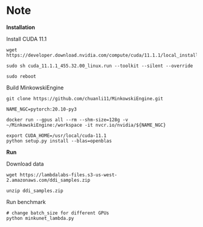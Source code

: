 Note
===



__Installation__

Install CUDA 11.1

```
wget https://developer.download.nvidia.com/compute/cuda/11.1.1/local_installers/cuda_11.1.1_455.32.00_linux.run

sudo sh cuda_11.1.1_455.32.00_linux.run --toolkit --silent --override

sudo reboot
```


Build MinkowskiEngine
```
git clone https://github.com/chuanli11/MinkowskiEngine.git

NAME_NGC=pytorch:20.10-py3

docker run --gpus all --rm --shm-size=128g -v ~/MinkowskiEngine:/workspace -it nvcr.io/nvidia/${NAME_NGC}

export CUDA_HOME=/usr/local/cuda-11.1
python setup.py install --blas=openblas
```


__Run__ 

Download data

```
wget https://lambdalabs-files.s3-us-west-2.amazonaws.com/ddi_samples.zip

unzip ddi_samples.zip
```

Run benchmark

```
# change batch_size for different GPUs
python minkunet_lambda.py 
```


